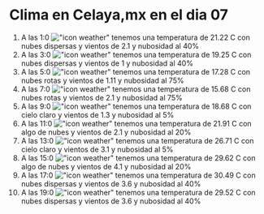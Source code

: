 # Clima en Celaya,mx en el dia 07

1. A las 1:0 !["icon weather"](http://openweathermap.org/img/w/03n.png) tenemos una temperatura de 21.22 C con nubes dispersas y  vientos de 2.1 y nubosidad al 40%
1. A las 3:0 !["icon weather"](http://openweathermap.org/img/w/03n.png) tenemos una temperatura de 19.25 C con nubes dispersas y  vientos de 1 y nubosidad al 40%
1. A las 5:0 !["icon weather"](http://openweathermap.org/img/w/04n.png) tenemos una temperatura de 17.28 C con nubes rotas y  vientos de 1.11 y nubosidad al 75%
1. A las 7:0 !["icon weather"](http://openweathermap.org/img/w/04n.png) tenemos una temperatura de 15.68 C con nubes rotas y  vientos de 2.1 y nubosidad al 75%
1. A las 9:0 !["icon weather"](http://openweathermap.org/img/w/01d.png) tenemos una temperatura de 18.68 C con cielo claro y  vientos de 1.3 y nubosidad al 5%
1. A las 11:0 !["icon weather"](http://openweathermap.org/img/w/02d.png) tenemos una temperatura de 21.91 C con algo de nubes y  vientos de 2.1 y nubosidad al 20%
1. A las 13:0 !["icon weather"](http://openweathermap.org/img/w/01d.png) tenemos una temperatura de 26.71 C con cielo claro y  vientos de 3.1 y nubosidad al 5%
1. A las 15:0 !["icon weather"](http://openweathermap.org/img/w/02d.png) tenemos una temperatura de 29.62 C con algo de nubes y  vientos de 4.1 y nubosidad al 20%
1. A las 17:0 !["icon weather"](http://openweathermap.org/img/w/03d.png) tenemos una temperatura de 30.49 C con nubes dispersas y  vientos de 3.6 y nubosidad al 40%
1. A las 19:0 !["icon weather"](http://openweathermap.org/img/w/03d.png) tenemos una temperatura de 29.52 C con nubes dispersas y  vientos de 3.6 y nubosidad al 40%
